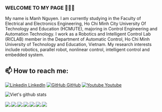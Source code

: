 ### WELCOME TO MY PAGE 👋👋👋
My name is Manh Nguyen. I am currently studying in the Faculty of Electrical and Electronics Engineering, Ho Chi Minh City University Of Technology and Education (HCMUTE), majoring in Control Engineering and Automation Technology. I work as a Robotics and Intelligent Control Lab (RICLAB) member in the Department of Automatic Control, Ho Chi Minh University of Technology and Education, Vietnam. My research interests include robotics, parallel robot, nonlinear control, intelligent control and embedded system.<br>
## 📫 How to reach me: 


[![Linkedin](https://i.stack.imgur.com/gVE0j.png) LinkedIn](https://www.linkedin.com/in/manh-2k1/) [![GitHub](https://i.stack.imgur.com/tskMh.png) GitHub](https://github.com/Manh-2k1) [![Youtube](https://github.com/uvipen/introduction/blob/main/Youtube.png) Youtube](https://www.youtube.com/c/MạnhDragon)



![Viet's github stats](https://github-readme-stats-git-masterrstaa-rickstaa.vercel.app/api?username=Manh-2k1&show_icons=true&theme=tokyonight&hide=contribs,prs,issues)

<a href="https://github.com/Manh-2k1/Manh-2k1">
  <img align="center" src="https://github-readme-stats.anuraghazra1.vercel.app/api/pin/?username=Manh-2k1&repo=Manh-2k1&theme=radical" />
</a>    

<a href="https://github.com/Manh-2k1/Intelligent-Control-System">
  <img align="center" src="https://github-readme-stats.anuraghazra1.vercel.app/api/pin/?username=Manh-2k1&repo=Intelligent-Control-System&theme=gruvbox" />
</a>

<a href="https://github.com/Manh-2k1/System-Identification-and-Control">
  <img align="center" src="https://github-readme-stats.anuraghazra1.vercel.app/api/pin/?username=Manh-2k1&repo=System-Identification-and-Control&theme=merko" />
</a>

<a href="https://github.com/Manh-2k1/3-DOF-Robot-Arm">
  <img align="center" src="https://github-readme-stats.anuraghazra1.vercel.app/api/pin/?username=Manh-2k1&repo=3-DOF-Robot-Arm&theme=dark" />
</a>

<a href="https://github.com/Manh-2k1/Balanced-Quadcopter-using-Optical-Flow">
  <img align="center" src="https://github-readme-stats.anuraghazra1.vercel.app/api/pin/?username=Manh-2k1&repo=Balanced-Quadcopter-using-Optical-Flow&theme=onedark" />
</a>

<a href="https://github.com/Manh-2k1/4-DOF-Robot-Arm">
  <img align="center" src="https://github-readme-stats.anuraghazra1.vercel.app/api/pin/?username=Manh-2k1&repo=4-DOF-Robot-Arm&theme=cobalt" />
</a>

<a href="https://github.com/Manh-2k1/PLC-Project">
  <img align="center" src="https://github-readme-stats.anuraghazra1.vercel.app/api/pin/?username=Manh-2k1&repo=PLC-Project&theme=synthwave" />
</a>


